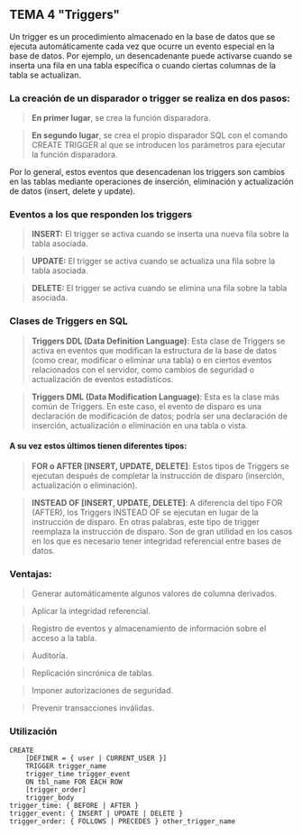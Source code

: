 ## TEMA 4 "Triggers"

Un trigger es un procedimiento almacenado en la base de datos que se ejecuta automáticamente cada vez que ocurre un evento especial en la base de datos. Por ejemplo, un desencadenante puede activarse cuando se inserta una fila en una tabla específica o cuando ciertas columnas de la tabla se actualizan.

### La creación de un disparador o trigger se realiza en dos pasos:

> **En primer lugar**, se crea la función disparadora.

> **En segundo lugar**, se crea el propio disparador SQL con el comando CREATE TRIGGER al que se introducen los parámetros para ejecutar la función disparadora.

Por lo general, estos eventos que desencadenan los triggers son cambios en las tablas mediante operaciones de inserción, eliminación y actualización de datos (insert, delete y update).

### Eventos a los que responden los triggers

> **INSERT:** El trigger se activa cuando se inserta una nueva fila sobre la tabla asociada.

> **UPDATE:** El trigger se activa cuando se actualiza una fila sobre la tabla asociada.

> **DELETE:** El trigger se activa cuando se elimina una fila sobre la tabla asociada.

### Clases de Triggers en SQL
> **Triggers DDL (Data Definition Language)**: Esta clase de Triggers se activa en eventos que modifican la estructura de la base de datos (como crear, modificar o eliminar una tabla) o en ciertos eventos relacionados con el servidor, como cambios de seguridad o actualización de eventos estadísticos.

> **Triggers DML (Data Modification Language)**: Esta es la clase más común de Triggers. En este caso, el evento de disparo es una declaración de modificación de datos; podría ser una declaración de inserción, actualización o eliminación en una tabla o vista.

#### A su vez estos últimos tienen diferentes tipos:
> **FOR o AFTER [INSERT, UPDATE, DELETE]**: Estos tipos de Triggers se ejecutan después de completar la instrucción de disparo (inserción, actualización o eliminación).

> **INSTEAD OF [INSERT, UPDATE, DELETE]**: A diferencia del tipo FOR (AFTER), los Triggers INSTEAD OF se ejecutan en lugar de la instrucción de disparo. En otras palabras, este tipo de trigger reemplaza la instrucción de disparo. Son de gran utilidad en los casos en los que es necesario tener integridad referencial entre bases de datos.

### Ventajas:
> Generar automáticamente algunos valores de columna derivados.

> Aplicar la integridad referencial.

> Registro de eventos y almacenamiento de información sobre el acceso a la tabla.

> Auditoría.

> Replicación sincrónica de tablas.

> Imponer autorizaciones de seguridad.

> Prevenir transacciones inválidas.
  
### Utilización
```
CREATE
    [DEFINER = { user | CURRENT_USER }]
    TRIGGER trigger_name
    trigger_time trigger_event
    ON tbl_name FOR EACH ROW
    [trigger_order]
    trigger_body
trigger_time: { BEFORE | AFTER }
trigger_event: { INSERT | UPDATE | DELETE }
trigger_order: { FOLLOWS | PRECEDES } other_trigger_name
